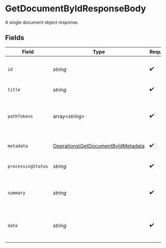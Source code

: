 # GetDocumentByIdResponseBody

A single document object response.


## Fields

| Field                                                                                    | Type                                                                                     | Required                                                                                 | Description                                                                              | Example                                                                                  |
| ---------------------------------------------------------------------------------------- | ---------------------------------------------------------------------------------------- | ---------------------------------------------------------------------------------------- | ---------------------------------------------------------------------------------------- | ---------------------------------------------------------------------------------------- |
| `id`                                                                                     | *string*                                                                                 | :heavy_check_mark:                                                                       | Unique identifier for the document.                                                      | doc_1234567890abcdef                                                                     |
| `title`                                                                                  | *string*                                                                                 | :heavy_check_mark:                                                                       | Title of the document.                                                                   | Invoice April 2024                                                                       |
| `pathTokens`                                                                             | array<*string*>                                                                          | :heavy_check_mark:                                                                       | Array of path tokens representing the document's location.                               | [<br/>"invoices",<br/>"2024",<br/>"april",<br/>"invoice-123.pdf"<br/>]                   |
| `metadata`                                                                               | [Operations\GetDocumentByIdMetadata](../../Models/Operations/GetDocumentByIdMetadata.md) | :heavy_check_mark:                                                                       | Metadata about the document.                                                             |                                                                                          |
| `processingStatus`                                                                       | *string*                                                                                 | :heavy_check_mark:                                                                       | Processing status of the document.                                                       | processed                                                                                |
| `summary`                                                                                | *string*                                                                                 | :heavy_check_mark:                                                                       | Summary or extracted content from the document.                                          | Invoice for April 2024, total $1,200.00                                                  |
| `date`                                                                                   | *string*                                                                                 | :heavy_check_mark:                                                                       | Date associated with the document (ISO 8601).                                            | 2024-04-30                                                                               |